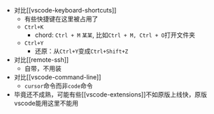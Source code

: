 - 对比[[vscode-keyboard-shortcuts]]
  - 有些快捷键在这里被占用了
  - `Ctrl+K`
    - chord: `Ctrl + M` `某某`, 比如`Ctrl + M, Ctrl + O`打开文件夹
  - `Ctrl+Y`
    - 还原：从`Ctrl+Y`变成`Ctrl+Shift+Z`
- 对比[[remote-ssh]]
  - 自带，不用装
- 对比[[vscode-command-line]]
  - `cursor`命令而非`code`命令
- 毕竟还不成熟，可能有些[[vscode-extensions]]不如原版上线快，原版vscode能用这里不能用

